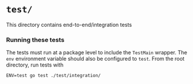 # `test/`

This directory contains end-to-end/integration tests

### Running these tests

The tests must run at a package level to include the `TestMain` wrapper. The `env` environment variable should also be configured to `test`. From the root directory, run tests with

```
ENV=test go test ./test/integration/
```
